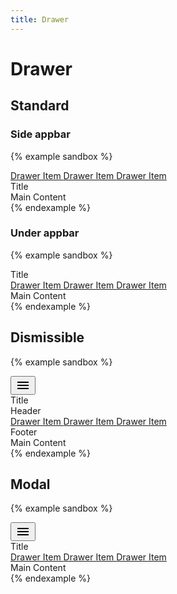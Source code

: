 ```yaml
---
title: Drawer
---
```


# Drawer

## Standard

### Side appbar

{% example sandbox %}
<div class="app">
  <div class="drawer-wrapper">
    <nav id="demo-drawer-permanent" class="drawer" data-controller="drawer">
      <div class="drawer__container">
        <div class="drawer__menu">
          <a href="#" class="drawer__item">
            Drawer Item
          </a>
          <a href="#" class="drawer__item">
            Drawer Item
          </a>
          <a href="#" class="drawer__item">
            Drawer Item
          </a>
        </div>
      </div>
    </nav>
    <div class="drawer-wrapper__content">
      <div class="app-bar-wrapper">
        <div class="app-bar app-bar--primary">
          <div class="toolbar">
            <div class="toolbar__title">
              Title
            </div>
          </div>
        </div>
        <div class="app-bar-wrapper__content">
          <div class="padding">
            Main Content
          </div>
        </div>
      </div>
    </div>
  </div>
</div>
{% endexample %}

### Under appbar

{% example sandbox %}
<div class="app">
  <div class="app-bar-wrapper">
    <div class="app-bar app-bar--primary">
      <div class="toolbar">
        <div class="toolbar__title">
          Title
        </div>
      </div>
    </div>
    <div class="app-bar-wrapper__content">
      <div class="drawer-wrapper">
        <nav id="demo-drawer-permanent" class="drawer" data-controller="drawer">
          <div class="drawer__container">
            <div class="drawer__menu">
              <a href="#" class="drawer__item">
                Drawer Item
              </a>
              <a href="#" class="drawer__item">
                Drawer Item
              </a>
              <a href="#" class="drawer__item">
                Drawer Item
              </a>
            </div>
          </div>
        </nav>
        <div class="drawer-wrapper__content">
          <div class="padding">
            Main Content
          </div>
        </div>
      </div>
    </div>
  </div>
</div>
{% endexample %}

## Dismissible

{% example sandbox %}
<div class="app">
  <div class="app-bar-wrapper">
    <div class="app-bar app-bar--primary">
      <div class="toolbar">
        <div class="toolbar__action">
          <button type="button" class="button button--icon" data-controller="toggle" data-toggle-target="#demo-drawer-dismissible" data-toggle-action="drawer#toggle">
            <svg xmlns="http://www.w3.org/2000/svg" height="24" viewBox="0 0 24 24" width="24"><path d="M0 0h24v24H0z" fill="none"/><path d="M3 18h18v-2H3v2zm0-5h18v-2H3v2zm0-7v2h18V6H3z"/></svg>
          </button>
        </div>
        <div class="toolbar__title">
          Title
        </div>
      </div>
    </div>
    <div class="app-bar-wrapper__content">
      <div class="drawer-wrapper">
        <nav id="demo-drawer-dismissible" class="drawer drawer--dismissible" data-controller="drawer">
          <div class="drawer__container">
            <div class="drawer__header">
              <div class="toolbar">
                <div class="toolbar__title">
                  Header
                </div>
              </div>
            </div>
            <div class="drawer__body">
              <div class="drawer__menu">
                <a href="#" class="drawer__item">
                  Drawer Item
                </a>
                <a href="#" class="drawer__item">
                  Drawer Item
                </a>
                <a href="#" class="drawer__item">
                  Drawer Item
                </a>
              </div>
            </div>
            <div class="drawer__footer">
              <div class="toolbar">
                <div class="toolbar__title">
                  Footer
                </div>
              </div>
            </div>
          </div>
        </nav>
        <div class="drawer-wrapper__content">
          <div class="app-content">
            <div class="padding">
              Main Content
            </div>
          </div>
        </div>
      </div>
    </div>
  </div>
</div>
{% endexample %}

## Modal

{% example sandbox %}
<div class="app">
  <div class="app-bar-wrapper">
    <div class="app-bar app-bar--primary">
      <div class="toolbar">
        <div class="toolbar__action">
          <button type="button" class="button button--icon" data-controller="toggle" data-toggle-target="#demo-drawer-modal" data-toggle-action="drawer#toggle">
            <svg xmlns="http://www.w3.org/2000/svg" height="24" viewBox="0 0 24 24" width="24"><path d="M0 0h24v24H0z" fill="none"/><path d="M3 18h18v-2H3v2zm0-5h18v-2H3v2zm0-7v2h18V6H3z"/></svg>
          </button>
        </div>
        <div class="toolbar__title">
          Title
        </div>
      </div>
    </div>
    <div class="app-bar-wrapper__content">
      <div class="drawer-wrapper">
        <nav id="demo-drawer-modal" class="drawer drawer--modal" data-controller="drawer">
          <div class="drawer__container">
            <div class="drawer__menu">
              <a href="#" class="drawer__item">
                Drawer Item
              </a>
              <a href="#" class="drawer__item">
                Drawer Item
              </a>
              <a href="#" class="drawer__item">
                Drawer Item
              </a>
            </div>
          </div>
          <div class="drawer__scrim" data-action="click->drawer#close"></div>
        </nav>
        <div class="drawer-wrapper__content">
          <div class="app-content">
            <div class="main__container">
              Main Content
            </div>
          </div>
        </div>
      </div>
    </div>
  </div>
</div>
{% endexample %}
